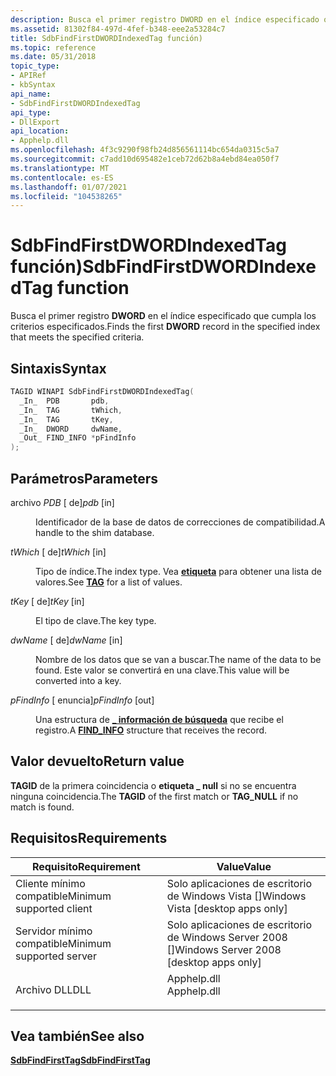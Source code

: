 ```yaml
---
description: Busca el primer registro DWORD en el índice especificado que cumpla los criterios especificados.
ms.assetid: 81302f84-497d-4fef-b348-eee2a53284c7
title: SdbFindFirstDWORDIndexedTag función)
ms.topic: reference
ms.date: 05/31/2018
topic_type:
- APIRef
- kbSyntax
api_name:
- SdbFindFirstDWORDIndexedTag
api_type:
- DllExport
api_location:
- Apphelp.dll
ms.openlocfilehash: 4f3c9290f98fb24d856561114bc654da0315c5a7
ms.sourcegitcommit: c7add10d695482e1ceb72d62b8a4ebd84ea050f7
ms.translationtype: MT
ms.contentlocale: es-ES
ms.lasthandoff: 01/07/2021
ms.locfileid: "104538265"
---
```

# <a name="sdbfindfirstdwordindexedtag-function"></a><span data-ttu-id="aa22f-103">SdbFindFirstDWORDIndexedTag función)</span><span class="sxs-lookup"><span data-stu-id="aa22f-103">SdbFindFirstDWORDIndexedTag function</span></span>

<span data-ttu-id="aa22f-104">Busca el primer registro **DWORD** en el índice especificado que cumpla los criterios especificados.</span><span class="sxs-lookup"><span data-stu-id="aa22f-104">Finds the first **DWORD** record in the specified index that meets the specified criteria.</span></span>

## <a name="syntax"></a><span data-ttu-id="aa22f-105">Sintaxis</span><span class="sxs-lookup"><span data-stu-id="aa22f-105">Syntax</span></span>


```C++
TAGID WINAPI SdbFindFirstDWORDIndexedTag(
  _In_  PDB       pdb,
  _In_  TAG       tWhich,
  _In_  TAG       tKey,
  _In_  DWORD     dwName,
  _Out_ FIND_INFO *pFindInfo
);
```



## <a name="parameters"></a><span data-ttu-id="aa22f-106">Parámetros</span><span class="sxs-lookup"><span data-stu-id="aa22f-106">Parameters</span></span>

<dl> <dt>

<span data-ttu-id="aa22f-107">archivo *PDB* \[ de\]</span><span class="sxs-lookup"><span data-stu-id="aa22f-107">*pdb* \[in\]</span></span>
</dt> <dd>

<span data-ttu-id="aa22f-108">Identificador de la base de datos de correcciones de compatibilidad.</span><span class="sxs-lookup"><span data-stu-id="aa22f-108">A handle to the shim database.</span></span>

</dd> <dt>

<span data-ttu-id="aa22f-109">*tWhich* \[ de\]</span><span class="sxs-lookup"><span data-stu-id="aa22f-109">*tWhich* \[in\]</span></span>
</dt> <dd>

<span data-ttu-id="aa22f-110">Tipo de índice.</span><span class="sxs-lookup"><span data-stu-id="aa22f-110">The index type.</span></span> <span data-ttu-id="aa22f-111">Vea [**etiqueta**](tag.md) para obtener una lista de valores.</span><span class="sxs-lookup"><span data-stu-id="aa22f-111">See [**TAG**](tag.md) for a list of values.</span></span>

</dd> <dt>

<span data-ttu-id="aa22f-112">*tKey* \[ de\]</span><span class="sxs-lookup"><span data-stu-id="aa22f-112">*tKey* \[in\]</span></span>
</dt> <dd>

<span data-ttu-id="aa22f-113">El tipo de clave.</span><span class="sxs-lookup"><span data-stu-id="aa22f-113">The key type.</span></span>

</dd> <dt>

<span data-ttu-id="aa22f-114">*dwName* \[ de\]</span><span class="sxs-lookup"><span data-stu-id="aa22f-114">*dwName* \[in\]</span></span>
</dt> <dd>

<span data-ttu-id="aa22f-115">Nombre de los datos que se van a buscar.</span><span class="sxs-lookup"><span data-stu-id="aa22f-115">The name of the data to be found.</span></span> <span data-ttu-id="aa22f-116">Este valor se convertirá en una clave.</span><span class="sxs-lookup"><span data-stu-id="aa22f-116">This value will be converted into a key.</span></span>

</dd> <dt>

<span data-ttu-id="aa22f-117">*pFindInfo* \[ enuncia\]</span><span class="sxs-lookup"><span data-stu-id="aa22f-117">*pFindInfo* \[out\]</span></span>
</dt> <dd>

<span data-ttu-id="aa22f-118">Una estructura de [**\_ información de búsqueda**](find-info.md) que recibe el registro.</span><span class="sxs-lookup"><span data-stu-id="aa22f-118">A [**FIND\_INFO**](find-info.md) structure that receives the record.</span></span>

</dd> </dl>

## <a name="return-value"></a><span data-ttu-id="aa22f-119">Valor devuelto</span><span class="sxs-lookup"><span data-stu-id="aa22f-119">Return value</span></span>

<span data-ttu-id="aa22f-120">**TAGID** de la primera coincidencia o **etiqueta \_ null** si no se encuentra ninguna coincidencia.</span><span class="sxs-lookup"><span data-stu-id="aa22f-120">The **TAGID** of the first match or **TAG\_NULL** if no match is found.</span></span>

## <a name="requirements"></a><span data-ttu-id="aa22f-121">Requisitos</span><span class="sxs-lookup"><span data-stu-id="aa22f-121">Requirements</span></span>



| <span data-ttu-id="aa22f-122">Requisito</span><span class="sxs-lookup"><span data-stu-id="aa22f-122">Requirement</span></span> | <span data-ttu-id="aa22f-123">Value</span><span class="sxs-lookup"><span data-stu-id="aa22f-123">Value</span></span> |
|-------------------------------------|----------------------------------------------------------------------------------------|
| <span data-ttu-id="aa22f-124">Cliente mínimo compatible</span><span class="sxs-lookup"><span data-stu-id="aa22f-124">Minimum supported client</span></span><br/> | <span data-ttu-id="aa22f-125">Solo aplicaciones de escritorio de Windows Vista \[\]</span><span class="sxs-lookup"><span data-stu-id="aa22f-125">Windows Vista \[desktop apps only\]</span></span><br/>                                         |
| <span data-ttu-id="aa22f-126">Servidor mínimo compatible</span><span class="sxs-lookup"><span data-stu-id="aa22f-126">Minimum supported server</span></span><br/> | <span data-ttu-id="aa22f-127">Solo aplicaciones de escritorio de Windows Server 2008 \[\]</span><span class="sxs-lookup"><span data-stu-id="aa22f-127">Windows Server 2008 \[desktop apps only\]</span></span><br/>                                   |
| <span data-ttu-id="aa22f-128">Archivo DLL</span><span class="sxs-lookup"><span data-stu-id="aa22f-128">DLL</span></span><br/>                      | <dl> <span data-ttu-id="aa22f-129"><dt>Apphelp.dll</dt></span><span class="sxs-lookup"><span data-stu-id="aa22f-129"><dt>Apphelp.dll</dt></span></span> </dl> |



## <a name="see-also"></a><span data-ttu-id="aa22f-130">Vea también</span><span class="sxs-lookup"><span data-stu-id="aa22f-130">See also</span></span>

<dl> <dt>

[<span data-ttu-id="aa22f-131">**SdbFindFirstTag**</span><span class="sxs-lookup"><span data-stu-id="aa22f-131">**SdbFindFirstTag**</span></span>](sdbfindfirsttag.md)
</dt> </dl>

 

 




